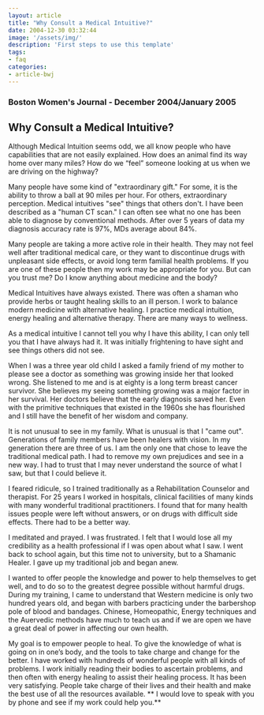 ```yaml
---
layout: article
title: "Why Consult a Medical Intuitive?"
date: 2004-12-30 03:32:44
image: '/assets/img/'
description: 'First steps to use this template'
tags:
- faq
categories:
- article-bwj
---  
```


### Boston Women's Journal - December 2004/January 2005
 

## Why Consult a Medical Intuitive?

Although Medical Intuition seems odd, we all know people who have capabilities that are not easily explained. How does an animal find its way home over many miles? How do we “feel” someone looking at us when we are driving on the highway?

Many people have some kind of "extraordinary gift." For some, it is the ability to throw a ball at 90 miles per hour. For others, extraordinary perception. Medical intuitives "see" things that others don't. I have been described as a "human CT scan." I can often see what no one has been able to diagnose by conventional methods. After over 5 years of data my diagnosis accuracy rate is 97%, MDs average about 84%.

Many people are taking a more active role in their health. They may not feel well after traditional medical care, or they want to discontinue drugs with unpleasant side effects, or avoid long term familial health problems. If you are one of these people then my work may be appropriate for you. But can you trust me? Do I know anything about medicine and the body?

Medical Intuitives have always existed. There was often a shaman who provide herbs or taught healing skills to an ill person. l work to balance modern medicine with alternative healing. I practice medical intuition, energy healing and alternative therapy. There are many ways to wellness.

As a medical intuitive I cannot tell you why I have this ability, I can only tell you that I have always had it. It was initially frightening to have sight and see things others did not see.

When I was a three year old child I asked a family friend of my mother to please see a doctor as something was growing inside her that looked wrong. She listened to me and is at eighty is a long term breast cancer survivor. She believes my seeing something growing was a major factor in her survival. Her doctors believe that the early diagnosis saved her. Even with the primitive techniques that existed in the 1960s she has flourished and I still have the benefit of her wisdom and company.

It is not unusual to see in my family. What is unusual is that I "came out". Generations of family members have been healers with vision. In my generation there are three of us. I am the only one that chose to leave the traditional medical path. I had to remove my own prejudices and see in a new way. I had to trust that I may never understand the source of what I saw, but that I could believe it.

I feared ridicule, so I trained traditionally as a Rehabilitation Counselor and therapist. For 25 years I worked in hospitals, clinical facilities of many kinds with many wonderful traditional practitioners. I found that for many health issues people were left without answers, or on drugs with difficult side effects. There had to be a better way.

I meditated and prayed. I was frustrated. I felt that I would lose all my credibility as a health professional if I was open about what I saw. I went back to school again, but this time not to university, but to a Shamanic Healer. I gave up my traditional job and began anew.

I wanted to offer people the knowledge and power to help themselves to get well, and to do so to the greatest degree possible without harmful drugs. During my training, I came to understand that Western medicine is only two hundred years old, and began with barbers practicing under the barbershop pole of blood and bandages. Chinese, Homeopathic, Energy techniques and the Auervedic methods have much to teach us and if we are open we have a great deal of power in affecting our own health.

My goal is to empower people to heal. To give the knowledge of what is going on in one’s body, and the tools to take charge and change for the better. I have worked with hundreds of wonderful people with all kinds of problems. I work initially reading their bodies to ascertain problems, and then often with energy healing to assist their healing process. It has been very satisfying. People take charge of their lives and their health and make the best use of all the resources available. ** I would love to speak with you by phone and see if my work could help you.**
